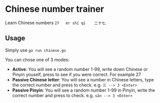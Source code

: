 # Chinese number trainer
Learn Chinese numbers `27   èr shí qī    二十七`.   
## Usage

Simply use ```go run chinese.go```

You can chose one of 3 modes:
- **Active**: You will see a random number 1-99, write down Chinese or Pinyin youself, press <Enter> to see if you were correct. For example 27
- **Passive Chinese letter**: You will see a number in Chinese letters, type the correct number and press <Enter> to check. e.g. `三 --> 3 <Enter>`
- **Passive Pinyin**: You will see a random number 1-99 in Pinyin, write the correct number and press <Enter> to check. e.g. `sān --> 3 <Enter>
`
